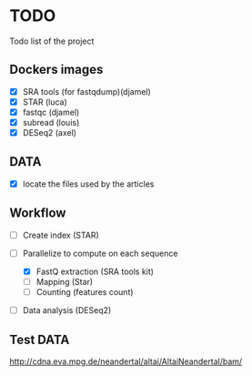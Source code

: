 # TODO

Todo list of the project

## Dockers images

- [X] SRA tools (for fastqdump)(djamel)
- [X] STAR (luca) 
- [X] fastqc (djamel)
- [X] subread (louis)
- [X] DESeq2 (axel)

## DATA
- [X] locate the files used by the articles

## Workflow

- [ ] Create index (STAR)
- [ ] Parallelize to compute on each sequence
    - [X] FastQ extraction (SRA tools kit)
    - [ ] Mapping (Star)
    - [ ] Counting (features count)
- [ ] Data analysis (DESeq2)


## Test DATA 

http://cdna.eva.mpg.de/neandertal/altai/AltaiNeandertal/bam/

